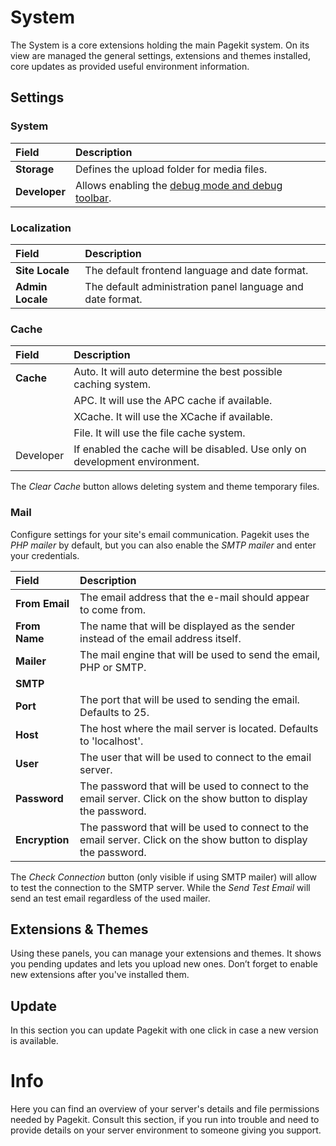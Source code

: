 # System

The System is a core extensions holding the main Pagekit system. On its view are managed the general settings, extensions and themes installed, core updates as provided useful environment information.

## Settings

### System

| Field | Description |
| :---- | :---------- |
| **Storage** | Defines the upload folder for media files. |
| **Developer** | Allows enabling the [debug mode and debug toolbar](troubleshooting/debug.md). |

### Localization

| Field | Description |
| :---- | :---------- |
| **Site Locale** | The default frontend language and date format. |
| **Admin Locale** | The default administration panel language and date format. |

### Cache

| Field | Description |
| :---- | :---------- |
| **Cache** | Auto. It will auto determine the best possible caching system. |
|  | APC. It will use the APC cache if available. |
|  | XCache. It will use the XCache if available. |
|  | File. It will use the file cache system. |
| Developer | If enabled the cache will be disabled. Use only on development environment. |

The *Clear Cache* button allows deleting system and theme temporary files.

### Mail

Configure settings for your site's email communication. Pagekit uses the *PHP mailer* by default, but you can also enable the *SMTP mailer* and enter your credentials.

| Field | Description |
| :---- | :---------- |
| **From Email** | The email address that the e-mail should appear to come from. |
| **From Name** | The name that will be displayed as the sender instead of the email address itself. |
| **Mailer** | The mail engine that will be used to send the email, PHP or SMTP.  |
| **SMTP** |  |
| **Port** | The port that will be used to sending the email. Defaults to 25. |
| **Host** | The host where the mail server is located. Defaults to 'localhost'. |
| **User** | The user that will be used to connect to the email server. |
| **Password** | The password that will be used to connect to the email server. Click on the show button to display the password. |
| **Encryption** | The password that will be used to connect to the email server. Click on the show button to display the password. |

The *Check Connection* button (only visible if using SMTP mailer) will allow to test the connection to the SMTP server. While the *Send Test Email* will send an test email regardless of the used mailer.

## Extensions & Themes

Using these panels, you can manage your extensions and themes. It shows you pending updates and lets you upload new ones. Don’t forget to enable new extensions after you've installed them.

## Update

In this section you can update Pagekit with one click in case a new version is available.

# Info

Here you can find an overview of your server's details and file permissions needed by Pagekit. Consult this section, if you run into trouble and need to provide details on your server environment to someone giving you support.
